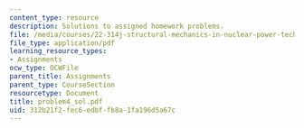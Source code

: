 ```yaml
---
content_type: resource
description: Solutions to assigned homework problems.
file: /media/courses/22-314j-structural-mechanics-in-nuclear-power-technology-fall-2006/312b21f2fec6edbffb8a1fa196d5a67c_problem4_sol.pdf
file_type: application/pdf
learning_resource_types:
- Assignments
ocw_type: OCWFile
parent_title: Assignments
parent_type: CourseSection
resourcetype: Document
title: problem4_sol.pdf
uid: 312b21f2-fec6-edbf-fb8a-1fa196d5a67c
---
```

